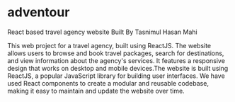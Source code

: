# adventour
 React based travel agency website
 Built By Tasnimul Hasan Mahi


This web project for a travel agency, built using ReactJS. The website allows users to browse and book travel packages, search for destinations, and view information about the agency's services. It features a responsive design that works on desktop and mobile devices.The website is built using ReactJS, a popular JavaScript library for building user interfaces. We have used React components to create a modular and reusable codebase, making it easy to maintain and update the website over time.
